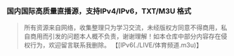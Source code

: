 ### 国内国际高质量直播源，支持IPv4/IPv6，TXT/M3U 格式

> 所有资源来自网络，收集整理只为学习交流，未经版权方同意不得商用，私自商用而引发的问题本人概不负责，谢谢理解！如本仓库中部分内容存在侵权行为，欢迎留言联系我删除。
> 【[IPv6(./LIVE/体育频道.m3u)】
